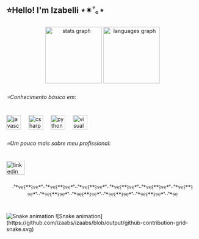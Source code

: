 <h2 align="left">⭐️Hello! I'm Izabelli ⋆✴︎˚｡⋆</h2>

###

<div align="center">
  <img src="https://github-readme-stats.vercel.app/api?username=izaabs&hide_title=false&hide_rank=true&show_icons=true&include_all_commits=true&count_private=true&disable_animations=false&theme=jolly&locale=en&hide_border=false&order=1" height="148" alt="stats graph"  />
  <img src="https://github-readme-stats.vercel.app/api/top-langs?username=izaabs&locale=en&hide_title=false&layout=compact&card_width=320&langs_count=5&theme=jolly&hide_border=false&order=2" height="148" alt="languages graph"  />
</div>

###

<h6 align="left">⭐️Conhecimento básico em:</h6>

###

<div align="left">
  <img src="https://cdn.jsdelivr.net/gh/devicons/devicon/icons/javascript/javascript-original.svg" height="38" alt="javascript logo"  />
  <img width="12" />
  <img src="https://cdn.jsdelivr.net/gh/devicons/devicon/icons/csharp/csharp-original.svg" height="38" alt="csharp logo"  />
  <img width="12" />
  <img src="https://cdn.jsdelivr.net/gh/devicons/devicon/icons/python/python-original.svg" height="38" alt="python logo"  />
  <img width="12" />
  <img src="https://cdn.jsdelivr.net/gh/devicons/devicon/icons/visualstudio/visualstudio-plain.svg" height="38" alt="visualstudio logo"  />
</div>

###

<h6 align="left">⭐️Um pouco mais sobre meu profissional:</h6>

###

<div align="left">
  <a href="www.linkedin.com/in/izabelliribeiro" target="_blank">
    <img src="https://raw.githubusercontent.com/maurodesouza/profile-readme-generator/master/src/assets/icons/social/linkedin/default.svg" width="48" height="36" alt="linkedin logo"  />
  </a>
</div>

###

<p align="center">·˚*୨୧꒰**꒱୨୧*˚··˚*୨୧꒰**꒱୨୧*˚··˚*୨୧꒰**꒱୨୧*˚··˚*୨୧꒰**꒱୨୧*˚··˚*୨୧꒰**꒱୨୧*˚··˚*୨୧꒰**꒱୨୧*˚··˚*୨୧꒰**꒱୨୧*˚··˚*୨୧꒰**꒱୨୧*˚··˚*୨୧꒰**꒱୨୧*˚··˚*୨୧꒰**꒱୨୧*˚··˚*୨୧</p>

###

<h1 align="left"></h1>

###

<img src="https://raw.githubusercontent.com/izaabs/izaabs/output/snake.svg" alt="Snake animation" />
![Snake animation](https://github.com/izaabs/izaabs/blob/output/github-contribution-grid-snake.svg)

###
